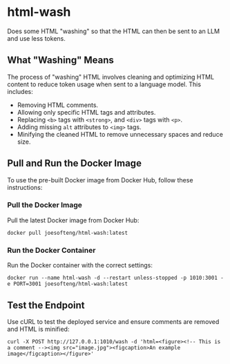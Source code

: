 # html-wash
Does some HTML "washing" so that the HTML can then be sent to an LLM and use less tokens.

## What "Washing" Means
The process of "washing" HTML involves cleaning and optimizing HTML content to reduce token usage when sent to a language model. This includes:

- Removing HTML comments.
- Allowing only specific HTML tags and attributes.
- Replacing `<b>` tags with `<strong>`, and `<div>` tags with `<p>`.
- Adding missing `alt` attributes to `<img>` tags.
- Minifying the cleaned HTML to remove unnecessary spaces and reduce size.

## Pull and Run the Docker Image
To use the pre-built Docker image from Docker Hub, follow these instructions:

### Pull the Docker Image
Pull the latest Docker image from Docker Hub:
```
docker pull joesofteng/html-wash:latest
```

### Run the Docker Container
Run the Docker container with the correct settings:
```
docker run --name html-wash -d --restart unless-stopped -p 1010:3001 -e PORT=3001 joesofteng/html-wash:latest
```

## Test the Endpoint
Use cURL to test the deployed service and ensure comments are removed and HTML is minified:
```
curl -X POST http://127.0.0.1:1010/wash -d 'html=<figure><!-- This is a comment --><img src="image.jpg"><figcaption>An example image</figcaption></figure>'
```
